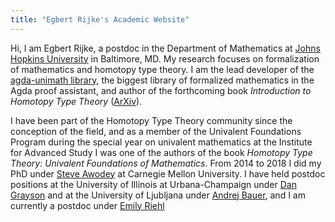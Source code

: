 ```yaml
---
title: "Egbert Rijke's Academic Website"
---
```


Hi, I am Egbert Rijke, a postdoc in the Department of Mathematics at [Johns Hopkins University](https://mathematics.jhu.edu) in Baltimore, MD. My research focuses on formalization of mathematics and homotopy type theory. I am the lead developer of the [agda-unimath library](https://unimath.github.io/agda-unimath/), the biggest library of formalized mathematics in the Agda proof assistant, and author of the forthcoming book _Introduction to Homotopy Type Theory_ ([ArXiv](https://arxiv.org/abs/2212.11082)).

I have been part of the Homotopy Type Theory community since the conception of the field, and as a member of the Univalent Foundations Program during the special year on univalent mathematics at the Institute for Advanced Study I was one of the authors of the book _Homotopy Type Theory: Univalent Foundations of Mathematics_. From 2014 to 2018 I did my PhD under [Steve Awodey](https://awodey.github.io) at Carnegie Mellon University. I have held postdoc positions at the University of Illinois at Urbana-Champaign under [Dan Grayson](https://math.illinois.edu/directory/profile/drg) and at the University of Ljubljana under [Andrej Bauer](https://www.andrej.com), and I am currently a postdoc under [Emily Riehl](https://emilyriehl.github.io)
